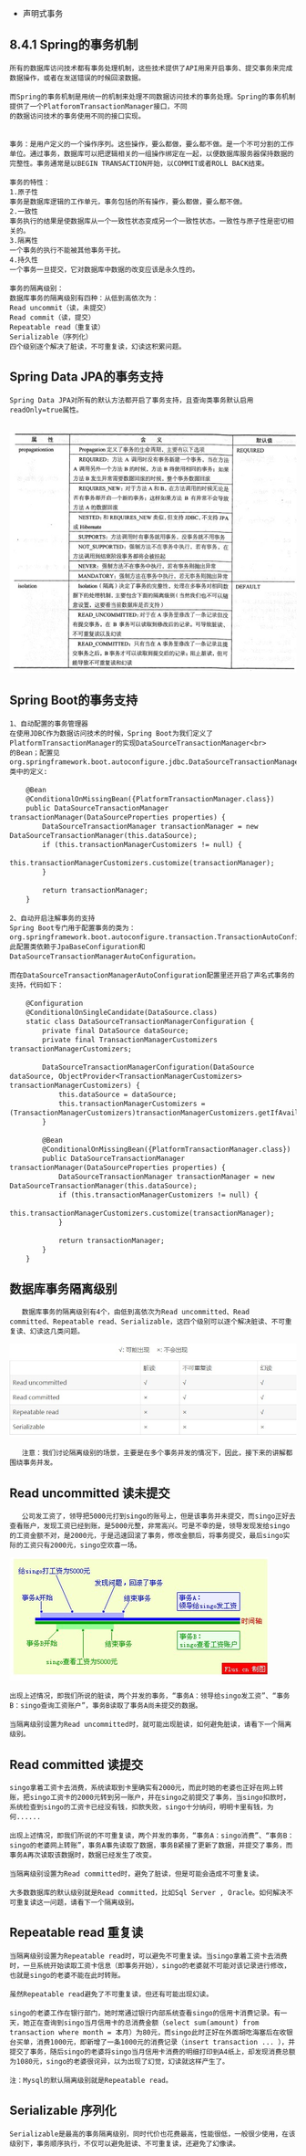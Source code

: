 * 声明式事务

8.4.1 Spring的事务机制
--------------------
    所有的数据库访问技术都有事务处理机制，这些技术提供了API用来开启事务、提交事务来完成数据操作，或者在发送错误的时候回滚数据。
    
    而Spring的事务机制是用统一的机制来处理不同数据访问技术的事务处理。Spring的事务机制提供了一个PlatforomTransactionManager接口，不同
    的数据访问技术的事务使用不同的接口实现。
    
   
    事务：是用户定义的一个操作序列。这些操作，要么都做，要么都不做。是一个不可分割的工作单位。通过事务，数据库可以把逻辑相关的一组操作绑定在一起，以便数据库服务器保持数据的完整性。事务通常是以BEGIN TRANSACTION开始，以COMMIT或者ROLL BACK结束。
    
    事务的特性： 
    1.原子性 
    事务是数据库逻辑的工作单元，事务包括的所有操作，要么都做，要么都不做。 
    2.一致性 
    事务执行的结果是使数据库从一个一致性状态变成另一个一致性状态。一致性与原子性是密切相关的。 
    3.隔离性 
    一个事务的执行不能被其他事务干扰。 
    4.持久性 
    一个事务一旦提交，它对数据库中数据的改变应该是永久性的。
    
    事务的隔离级别： 
    数据库事务的隔离级别有四种：从低到高依次为： 
    Read uncommit（读，未提交） 
    Read commit（读，提交） 
    Repeatable read（重复读） 
    Serializable（序列化） 
    四个级别逐个解决了脏读，不可重复读，幻读这积累问题。
    
    
Spring Data JPA的事务支持
----------------------
    Spring Data JPA对所有的默认方法都开启了事务支持，且查询类事务默认启用readOnly=true属性。
    
   ![事务行为](https://github.com/lwx57280/Spring-Boot-learning/blob/master/chapter8-4/img-folder/Transaction-1.jpg)
    
Spring Boot的事务支持
-------------------
    1、自动配置的事务管理器
    在使用JDBC作为数据访问技术的时候，Spring Boot为我们定义了PlatformTransactionManager的实现DataSourceTransactionManager<br>
    的Bean；配置见org.springframework.boot.autoconfigure.jdbc.DataSourceTransactionManagerAutoConfiguration类中的定义:
    
        @Bean
        @ConditionalOnMissingBean({PlatformTransactionManager.class})
        public DataSourceTransactionManager transactionManager(DataSourceProperties properties) {
            DataSourceTransactionManager transactionManager = new DataSourceTransactionManager(this.dataSource);
            if (this.transactionManagerCustomizers != null) {
                this.transactionManagerCustomizers.customize(transactionManager);
            }

            return transactionManager;
        }
        
    2、自动开启注解事务的支持
    Spring Boot专门用于配置事务的类为：org.springframework.boot.autoconfigure.transaction.TransactionAutoConfiguration,
    此配置类依赖于JpaBaseConfiguration和DataSourceTransactionManagerAutoConfiguration。
    
    而在DataSourceTransactionManagerAutoConfiguration配置里还开启了声名式事务的支持，代码如下：
    
        @Configuration
        @ConditionalOnSingleCandidate(DataSource.class)
        static class DataSourceTransactionManagerConfiguration {
            private final DataSource dataSource;
            private final TransactionManagerCustomizers transactionManagerCustomizers;
    
            DataSourceTransactionManagerConfiguration(DataSource dataSource, ObjectProvider<TransactionManagerCustomizers> transactionManagerCustomizers) {
                this.dataSource = dataSource;
                this.transactionManagerCustomizers = (TransactionManagerCustomizers)transactionManagerCustomizers.getIfAvailable();
            }
    
            @Bean
            @ConditionalOnMissingBean({PlatformTransactionManager.class})
            public DataSourceTransactionManager transactionManager(DataSourceProperties properties) {
                DataSourceTransactionManager transactionManager = new DataSourceTransactionManager(this.dataSource);
                if (this.transactionManagerCustomizers != null) {
                    this.transactionManagerCustomizers.customize(transactionManager);
                }
    
                return transactionManager;
            }
        }
        
        
 数据库事务隔离级别
 -----------------
        
       数据库事务的隔离级别有4个，由低到高依次为Read uncommitted、Read committed、Repeatable read、Serializable，这四个级别可以逐个解决脏读、不可重复读、幻读这几类问题。
       
 ![Transaction](https://github.com/lwx57280/Spring-Boot-learning/blob/master/chapter8-4/img-folder/Transaction.jpg)
       
       注意：我们讨论隔离级别的场景，主要是在多个事务并发的情况下，因此，接下来的讲解都围绕事务并发。
       
Read uncommitted 读未提交
-------------------------
       公司发工资了，领导把5000元打到singo的账号上，但是该事务并未提交，而singo正好去查看账户，发现工资已经到账，是5000元整，非常高兴。可是不幸的是，领导发现发给singo的工资金额不对，是2000元，于是迅速回滚了事务，修改金额后，将事务提交，最后singo实际的工资只有2000元，singo空欢喜一场。
       
 ![事务场景](https://github.com/lwx57280/Spring-Boot-learning/blob/master/chapter8-4/img-folder/MyCatch.jpg)
    
    出现上述情况，即我们所说的脏读，两个并发的事务，“事务A：领导给singo发工资”、“事务B：singo查询工资账户”，事务B读取了事务A尚未提交的数据。
    
    当隔离级别设置为Read uncommitted时，就可能出现脏读，如何避免脏读，请看下一个隔离级别。
    
Read committed 读提交
---------------------
    singo拿着工资卡去消费，系统读取到卡里确实有2000元，而此时她的老婆也正好在网上转账，把singo工资卡的2000元转到另一账户，并在singo之前提交了事务，当singo扣款时，系统检查到singo的工资卡已经没有钱，扣款失败，singo十分纳闷，明明卡里有钱，为何......
    
    出现上述情况，即我们所说的不可重复读，两个并发的事务，“事务A：singo消费”、“事务B：singo的老婆网上转账”，事务A事先读取了数据，事务B紧接了更新了数据，并提交了事务，而事务A再次读取该数据时，数据已经发生了改变。
    
    当隔离级别设置为Read committed时，避免了脏读，但是可能会造成不可重复读。
    
    大多数数据库的默认级别就是Read committed，比如Sql Server , Oracle。如何解决不可重复读这一问题，请看下一个隔离级别。
    
Repeatable read 重复读
----------------------
    当隔离级别设置为Repeatable read时，可以避免不可重复读。当singo拿着工资卡去消费时，一旦系统开始读取工资卡信息（即事务开始），singo的老婆就不可能对该记录进行修改，也就是singo的老婆不能在此时转账。
    
    虽然Repeatable read避免了不可重复读，但还有可能出现幻读。
    
    singo的老婆工作在银行部门，她时常通过银行内部系统查看singo的信用卡消费记录。有一天，她正在查询到singo当月信用卡的总消费金额（select sum(amount) from transaction where month = 本月）为80元，而singo此时正好在外面胡吃海塞后在收银台买单，消费1000元，即新增了一条1000元的消费记录（insert transaction ... ），并提交了事务，随后singo的老婆将singo当月信用卡消费的明细打印到A4纸上，却发现消费总额为1080元，singo的老婆很诧异，以为出现了幻觉，幻读就这样产生了。
    
    注：Mysql的默认隔离级别就是Repeatable read。
   
   
Serializable 序列化
-------------------
    Serializable是最高的事务隔离级别，同时代价也花费最高，性能很低，一般很少使用，在该级别下，事务顺序执行，不仅可以避免脏读、不可重复读，还避免了幻像读。
    
